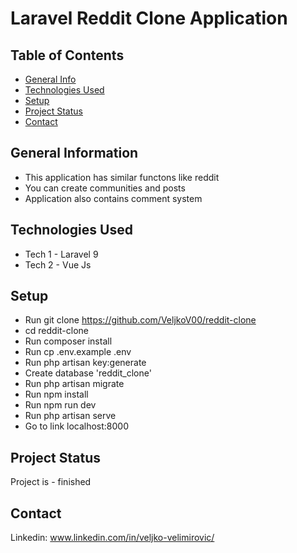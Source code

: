 # Laravel Reddit Clone Application
>

## Table of Contents
* [General Info](#general-information)
* [Technologies Used](#technologies-used)
* [Setup](#setup)
* [Project Status](#project-status)
* [Contact](#contact)



## General Information
- This application has similar functons like reddit
- You can create communities and posts
- Application also contains comment system

## Technologies Used
- Tech 1 - Laravel 9
- Tech 2 - Vue Js


## Setup
- Run git clone https://github.com/VeljkoV00/reddit-clone
- cd reddit-clone
- Run composer install
- Run cp .env.example .env
- Run php artisan key:generate
- Create database 'reddit_clone'
- Run php artisan migrate
- Run npm install
- Run npm run dev
- Run php artisan serve
- Go to link localhost:8000





## Project Status
Project is -  finished





## Contact
Linkedin: www.linkedin.com/in/veljko-velimirovic/


